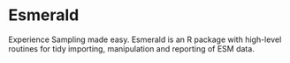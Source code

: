 # Esmerald

Experience Sampling made easy. Esmerald is an R package with high-level routines for tidy importing, manipulation and reporting of ESM data.
